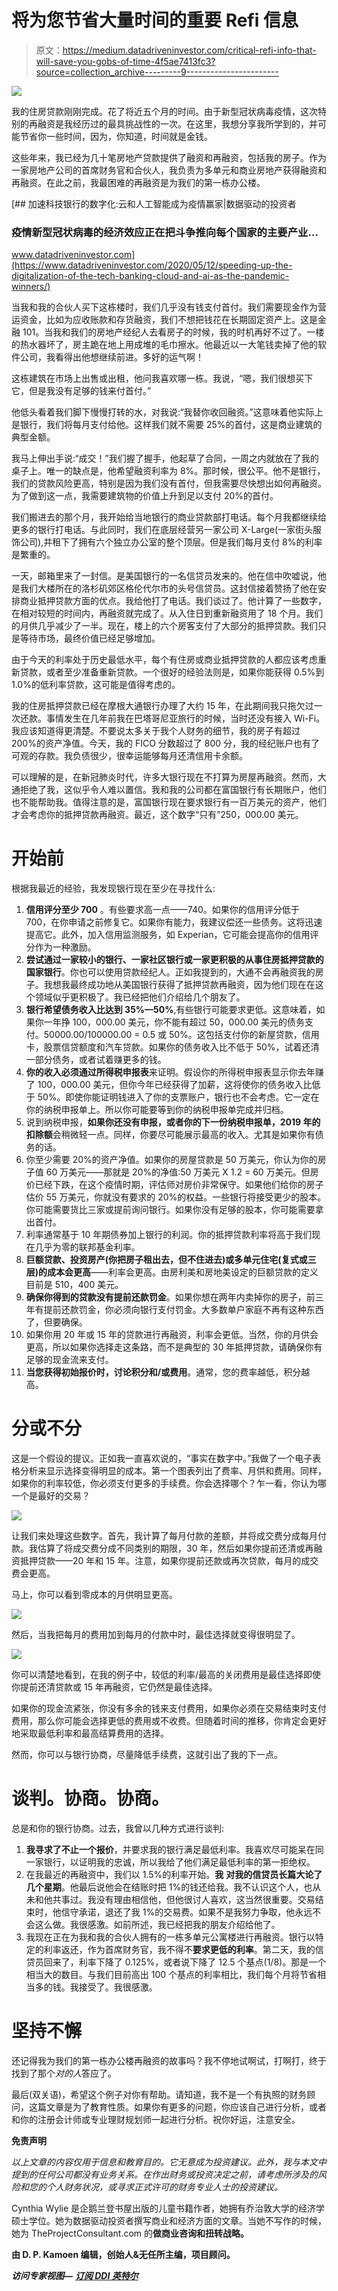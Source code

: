 # 将为您节省大量时间的重要 Refi 信息

> 原文：<https://medium.datadriveninvestor.com/critical-refi-info-that-will-save-you-gobs-of-time-4f5ae7413fc3?source=collection_archive---------9----------------------->

![](img/de34a7e8a039b40da7841ee77342ac7a.png)

我的住房贷款刚刚完成。花了将近五个月的时间。由于新型冠状病毒疫情，这次特别的再融资是我经历过的最具挑战性的一次。在这里，我想分享我所学到的，并可能节省你一些时间，因为，你知道，时间就是金钱。

这些年来，我已经为几十笔房地产贷款提供了融资和再融资，包括我的房子。作为一家房地产公司的首席财务官和合伙人，我负责为多单元和商业房地产获得融资和再融资。在此之前，我最困难的再融资是为我们的第一栋办公楼。

[](https://www.datadriveninvestor.com/2020/05/12/speeding-up-the-digitalization-of-the-tech-banking-cloud-and-ai-as-the-pandemic-winners/) [## 加速科技银行的数字化:云和人工智能成为疫情赢家|数据驱动的投资者

### 疫情新型冠状病毒的经济效应正在把斗争推向每个国家的主要产业…

www.datadriveninvestor.com](https://www.datadriveninvestor.com/2020/05/12/speeding-up-the-digitalization-of-the-tech-banking-cloud-and-ai-as-the-pandemic-winners/) 

当我和我的合伙人买下这栋楼时，我们几乎没有钱支付首付。我们需要现金作为营运资金，比如为应收账款和存货融资，我们不想把钱花在长期固定资产上。这是金融 101。当我和我们的房地产经纪人去看房子的时候，我的时机再好不过了。一楼的热水器坏了，房主跪在地上用成堆的毛巾擦水。他最近以一大笔钱卖掉了他的软件公司，我看得出他想继续前进。多好的运气啊！

这栋建筑在市场上出售或出租，他问我喜欢哪一栋。我说，“嗯，我们很想买下它，但是我没有足够的钱来付首付。”

他低头看着我们脚下慢慢打转的水，对我说:“我替你收回融资。”这意味着他实际上是银行，我们将每月支付给他。这样我们就不需要 25%的首付，这是商业建筑的典型金额。

我马上伸出手说:“成交！”我们握了握手，他起草了合同，一周之内就放在了我的桌子上。唯一的缺点是，他希望融资利率为 8%。那时候，很公平。他不是银行，我们的贷款风险更高，特别是因为我们没有首付，但我需要尽快想出如何再融资。为了做到这一点，我需要建筑物的价值上升到足以支付 20%的首付。

我们搬进去的那个月，我开始给当地银行的商业贷款部打电话。每个月我都继续给更多的银行打电话。与此同时，我们在底层经营另一家公司 X-Large(一家街头服饰公司),并租下了拥有六个独立办公室的整个顶层。但是我们每月支付 8%的利率是繁重的。

一天，邮箱里来了一封信。是美国银行的一名信贷员发来的。他在信中吹嘘说，他是我们大楼所在的洛杉矶郊区格伦代尔市的头号信贷员。这封信接着赞扬了他在安排商业抵押贷款方面的优点。我给他打了电话。我们谈过了。他计算了一些数字，在相对较短的时间内，再融资就完成了。从入住日到重新融资用了 18 个月。我们的月供几乎减少了一半。现在，楼上的六个房客支付了大部分的抵押贷款。我们只是等待市场，最终价值已经足够增加。

由于今天的利率处于历史最低水平，每个有住房或商业抵押贷款的人都应该考虑重新贷款，或者至少准备重新贷款。一个很好的经验法则是，如果你能获得 0.5%到 1.0%的低利率贷款，这可能是值得考虑的。

我的住房抵押贷款已经在摩根大通银行办理了大约 15 年，在此期间我只拖欠过一次还款。事情发生在几年前我在巴塔哥尼亚旅行的时候，当时还没有接入 Wi-Fi。我应该知道得更清楚。不要说太多关于我个人财务的细节，我的房子有超过 200%的资产净值。今天，我的 FICO 分数超过了 800 分，我的经纪账户也有了可观的存款。我负债很少，很幸运能够每月还清信用卡余额。

可以理解的是，在新冠肺炎时代，许多大银行现在不打算为房屋再融资。然而，大通拒绝了我，这似乎令人难以置信。我和我的公司都在富国银行有长期账户，他们也不能帮助我。值得注意的是，富国银行现在要求银行有一百万美元的资产，他们才会考虑你的抵押贷款再融资。最近，这个数字“只有”250，000.00 美元。

# **开始前**

根据我最近的经验，我发现银行现在至少在寻找什么:

1.  **信用评分至少 700** 。有些要求高一点——740。如果你的信用评分低于 700，在你申请之前修复它。如果你有能力，我建议偿还一些债务。这将迅速提高它。此外，加入信用监测服务，如 Experian，它可能会提高你的信用评分作为一种激励。
2.  **尝试通过一家较小的银行、一家社区银行或一家更积极的从事住房抵押贷款的国家银行**。你也可以使用贷款经纪人。正如我提到的，大通不会再融资我的房子。我想我最终成功地从美国银行获得了抵押贷款再融资，因为他们现在在这个领域似乎更积极了。我已经把他们介绍给几个朋友了。
3.  **银行希望债务收入比达到 35%—50%**,有些银行可能要求更低。这意味着，如果你一年挣 100，000.00 美元，你不能有超过 50，000.00 美元的债务支付。50000.00/100000.00 = 0.5 或 50%。这包括支付你的新屋贷款，信用卡，股票信贷额度和汽车贷款。如果你的债务收入比不低于 50%，试着还清一部分债务，或者试着赚更多的钱。
4.  **你的收入必须通过所得税申报表**来证明。假设你的所得税申报表显示你去年赚了 100，000.00 美元，但你今年已经获得了加薪，这将使你的债务收入比低于 50%。即使你能证明钱进入了你的支票账户，银行也不会考虑。它一定在你的纳税申报单上。所以你可能要等到你的纳税申报单完成并归档。
5.  说到纳税申报，**如果你还没有申报，或者你的下一份纳税申报单，2019 年的扣除额**会稍微轻一点。同样，你要尽可能展示最高的收入。尤其是如果你有债务的话。
6.  你至少需要 20%的资产净值。如果你的房屋贷款是 50 万美元，你认为你的房子值 60 万美元——那就是 20%的净值:50 万美元 X 1.2 = 60 万美元。但房价已经下跌，在这个疫情时期，评估师对房价非常保守。如果他们给你的房子估价 55 万美元，你就没有要求的 20%的权益。一些银行将接受更少的股本。你可能需要货比三家或提前询问银行。如果你没有足够的股本，你可能需要拿出首付。
7.  利率通常基于 10 年期债券加上银行的利润。你的抵押贷款利率将高于我们现在几乎为零的联邦基金利率。
8.  **巨额贷款、投资房产(你把房子租出去，但不住进去)或多单元住宅(复式或三层)的成本会更高**——利率会更高。由房利美和房地美设定的巨额贷款的定义目前是 510，400 美元。
9.  **确保你得到的贷款没有提前还款罚金**。如果你想在两年内卖掉你的房子，前三年有提前还款罚金，你必须向银行支付罚金。大多数单户家庭不再有这种东西了，但要确保。
10.  如果你用 20 年或 15 年的贷款进行再融资，利率会更低。当然，你的月供会更高，所以如果你选择走这条路，而不是典型的 30 年抵押贷款，请确保你有足够的现金流来支付。
11.  **当您获得初始报价时，讨论积分和/或费用**。通常，您的费率越低，积分越高。

# **分或不分**

这是一个假设的提议。正如我一直喜欢说的，“事实在数字中。”我做了一个电子表格分析来显示选择变得明显的成本。第一个图表列出了费率、月供和费用。同样，如果你的利率较低，你必须支付更多的手续费。你会选择哪个？乍一看，你认为哪一个是最好的交易？

![](img/0fc58eac1ed8920b92ab36482cb2487b.png)

让我们来处理这些数字。首先，我计算了每月付款的差额，并将成交费分成每月付款。我估算了将成交费分成不同类别的期限，30 年，然后如果你提前还清或再融资抵押贷款——20 年和 15 年。注意，如果你提前还款或再次贷款，每月的成交费会更高。

马上，你可以看到零成本的月供明显更高。

![](img/49f28c4de5e348fc1da1e57151dcc6e8.png)

然后，当我把每月的费用加到每月的付款中时，最佳选择就变得很明显了。

![](img/0e62a0fad51e4f421264dd98e3f6974f.png)

你可以清楚地看到，在我的例子中，较低的利率/最高的关闭费用是最佳选择即使你提前还清贷款或 15 年再融资，它仍然是最佳选择。

如果你的现金流紧张，你没有多余的钱来支付费用，如果你必须在交易结束时支付费用，那么你可能会选择更低的费用或不收费。但随着时间的推移，你肯定会更好地采取最低利率和最高结算费用的选择。

然而，你可以与银行协商，尽量降低手续费，这就引出了我的下一点。

# **谈判。协商。协商。**

总是和你的银行协商。过去，我曾以几种方式进行谈判:

1.  **我寻求了不止一个报价**，并要求我的银行满足最低利率。我喜欢尽可能呆在同一家银行，以证明我的忠诚，所以我给了他们满足最低利率的第一拒绝权。
2.  在我最近的再融资中，我们以 1.5%的利率开始。**我** **对我的信贷员长篇大论了几个星期**。他最后说他会在结账时把 1%的钱还给我。我不认识这个人，也从未和他共事过。我没有理由相信他，但他很讨人喜欢，这当然很重要。交易结束时，他信守承诺，退还了我 1%的交易费。如果不是我努力争取，他永远不会这么做。我很感激。如前所述，我已经把我的朋友介绍给他了。
3.  我现在正在为我和我的合伙人拥有的一栋多单元公寓楼进行再融资。银行以特定的利率返还，作为首席财务官，我不得不**要求更低的利率**。第二天，我的信贷员回来了，利率下降了 0.125%，或者说下降了 12.5 个基点(1/8)。那是一个相当大的数目。与我们目前高出 100 个基点的利率相比，我们每个月将节省相当多的钱。我接受了。我很感激。

# **坚持不懈**

还记得我为我们的第一栋办公楼再融资的故事吗？我不停地试啊试，打啊打，终于找到了那个*对的人*答应了。

最后(双关语)，希望这个例子对你有帮助。请知道，我不是一个有执照的财务顾问，这篇文章是为了教育性质。如果你有更多的问题，你应该自己进行分析，或者和你的注册会计师或专业理财规划师一起进行分析。祝你好运，注意安全。

**免责声明**

*以上文章的内容仅用于信息和教育目的。它无意成为投资建议。此外，我与本文中提到的任何公司都没有业务关系。在作出财务或投资决定之前，请考虑所涉及的风险和您的个人财务状况，或寻求正式许可的财务专业人士的投资建议。*

Cynthia Wylie 是企鹅兰登书屋出版的儿童书籍作者，她拥有乔治敦大学的经济学硕士学位。她为数据驱动投资者撰写商业和经济方面的文章。当她不写作的时候，她为 TheProjectConsultant.com 的[](http://www.theprojectconsultant.com/)**做商业咨询和扭转战略。**

**由 D. P. Kamoen 编辑，创始人&无任所主编，项目顾问。**

***访问专家视图—** [**订阅 DDI 英特尔**](https://datadriveninvestor.com/ddi-intel)*